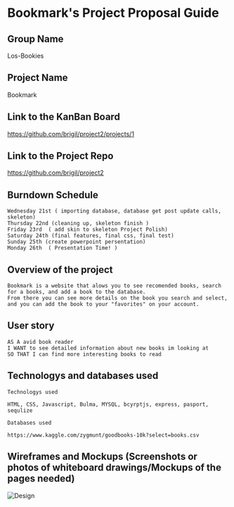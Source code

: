 #  Bookmark's Project Proposal Guide

## Group Name

  Los-Bookies
  
## Project Name  

  Bookmark
  
## Link to the KanBan Board

https://github.com/brigil/project2/projects/1

## Link to the Project Repo

https://github.com/brigil/project2

## Burndown Schedule 
``` Tuesday 20th ( Plan, Design, Research )
Wednesday 21st ( importing database, database get post update calls, skeleton)
Thursday 22nd (cleaning up, skeleton finish )
Friday 23rd  ( add skin to skeleton Project Polish)
Saturday 24th (final features, final css, final test)
Sunday 25th (create powerpoint persentation)
Monday 26th  ( Presentation Time! ) 
```

## Overview of the project

``` 
Bookmark is a website that alows you to see recomended books, search for a books, and add a book to the database.
From there you can see more details on the book you search and select, and you can add the book to your "favorites" on your account.
```

## User story
```
AS A avid book reader
I WANT to see detailed information about new books im looking at
SO THAT I can find more interesting books to read
```
## Technologys and databases used

``` Technologys used ```
```
HTML, CSS, Javascript, Bulma, MYSQL, bcyrptjs, express, pasport, sequlize
```

``` Databases used ```

```
https://www.kaggle.com/zygmunt/goodbooks-10k?select=books.csv 
```

## Wireframes and Mockups (Screenshots or photos of whiteboard drawings/Mockups of the pages needed)

![Design](https://user-images.githubusercontent.com/70404735/97123061-46313180-1700-11eb-9cf7-26917769ab54.png)


